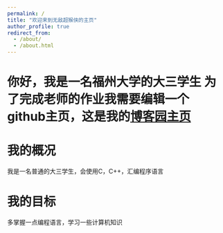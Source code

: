 ```yaml
---
permalink: /
title: "欢迎来到无敌超猴侠的主页"
author_profile: true
redirect_from: 
  - /about/
  - /about.html
---
```


你好，我是一名福州大学的大三学生
为了完成老师的作业我需要编辑一个github主页，这是我的[博客园主页](https://www.cnblogs.com/wudichaohouxia)
======
# 我的概况
我是一名普通的大三学生，会使用C，C++，汇编程序语言

我的目标
======
多掌握一点编程语言，学习一些计算机知识

